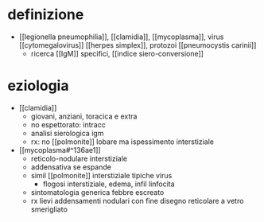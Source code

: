 # definizione
- [[legionella pneumophilia]], [[clamidia]], [[mycoplasma]], virus [[cytomegalovirus]] [[herpes simplex]], protozoi [[pneumocystis carinii]]
	- ricerca [[IgM]] specifici, [[indice siero-conversione]]

# eziologia
- [[clamidia]]
	- giovani, anziani, toracica e extra
	- no espettorato: intracc
	- analisi sierologica igm
	- rx: no [[polmonite]] lobare ma ispessimento interstiziale
- [[mycoplasma#^136ae1]]
	- reticolo-nodulare interstiziale
	- addensativa se espande
	- simil [[polmonite]] interstiziale tipiche virus
		- flogosi interstiziale, edema, infil linfocita
	- sintomatologia generica febbre escreato
	- rx lievi addensamenti nodulari con fine disegno reticolare a vetro smerigliato